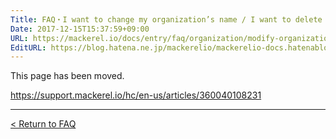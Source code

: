 ```yaml
---
Title: FAQ・I want to change my organization’s name / I want to delete my organization.
Date: 2017-12-15T15:37:59+09:00
URL: https://mackerel.io/docs/entry/faq/organization/modify-organization
EditURL: https://blog.hatena.ne.jp/mackerelio/mackerelio-docs.hatenablog.mackerel.io/atom/entry/8599973812326833342
---
```


This page has been moved.

https://support.mackerel.io/hc/en-us/articles/360040108231

---

[< Return to FAQ](https://mackerel.io/docs/entry/faq)

